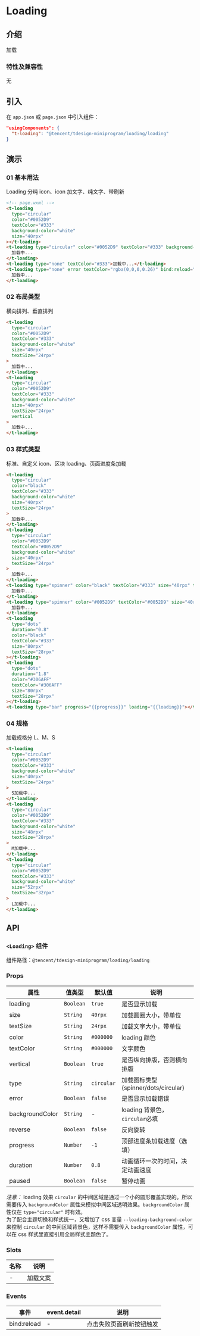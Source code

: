 # Loading

## 介绍

加载

### 特性及兼容性

无

## 引入

在 `app.json` 或 `page.json` 中引入组件：

```json
"usingComponents": {
  "t-loading": "@tencent/tdesign-miniprogram/loading/loading"
}
```

## 演示

### 01 基本用法

Loading 分纯 icon、icon 加文字、纯文字、带刷新

```html
<!-- page.wxml -->
<t-loading
  type="circular"
  color="#0052D9"
  textColor="#333"
  background-color="white"
  size="40rpx"
></t-loading>
<t-loading type="circular" color="#0052D9" textColor="#333" background-color="white" size="40rpx">
  加载中...
</t-loading>
<t-loading type="none" textColor="#333">加载中...</t-loading>
<t-loading type="none" error textColor="rgba(0,0,0,0.26)" bind:reload="reloadPage">
  加载中...
</t-loading>
```

### 02 布局类型

横向排列、垂直排列

```html
<t-loading
  type="circular"
  color="#0052D9"
  textColor="#333"
  background-color="white"
  size="40rpx"
  textSize="24rpx"
>
  加载中...
</t-loading>
<t-loading
  type="circular"
  color="#0052D9"
  textColor="#333"
  background-color="white"
  size="40rpx"
  textSize="24rpx"
  vertical
>
  加载中...
</t-loading>
```

### 03 样式类型

标准、自定义 icon、区块 loading、页面进度条加载

```html
<t-loading
  type="circular"
  color="black"
  textColor="#333"
  background-color="white"
  size="40rpx"
  textSize="24rpx"
>
  加载中...
</t-loading>
<t-loading
  type="circular"
  color="#0052D9"
  textColor="#0052D9"
  background-color="white"
  size="40rpx"
  textSize="24rpx"
>
  加载中...
</t-loading>
<t-loading type="spinner" color="black" textColor="#333" size="40rpx" textSize="24rpx">
  加载中...
</t-loading>
<t-loading type="spinner" color="#0052D9" textColor="#0052D9" size="40rpx" textSize="24rpx">
  加载中...
</t-loading>
<t-loading
  type="dots"
  duration="0.8"
  color="black"
  textColor="#333"
  size="80rpx"
  textSize="28rpx"
></t-loading>
<t-loading
  type="dots"
  duration="1.8"
  color="#306AFF"
  textColor="#306AFF"
  size="80rpx"
  textSize="28rpx"
></t-loading>
<t-loading type="bar" progress="{{progress}}" loading="{{loading}}"></t-loading>
```

### 04 规格

加载规格分 L、M、S

```html
<t-loading
  type="circular"
  color="#0052D9"
  textColor="#333"
  background-color="white"
  size="40rpx"
  textSize="24rpx"
>
  S加载中...
</t-loading>
<t-loading
  type="circular"
  color="#0052D9"
  textColor="#333"
  background-color="white"
  size="48rpx"
  textSize="28rpx"
>
  M加载中...
</t-loading>
<t-loading
  type="circular"
  color="#0052D9"
  textColor="#333"
  background-color="white"
  size="52rpx"
  textSize="32rpx"
>
  L加载中...
</t-loading>
```

## API

### `<Loading>` 组件

组件路径：`@tencent/tdesign-miniprogram/loading/loading`

### Props

| 属性            | 值类型    | 默认值     | 说明                                |
| --------------- | --------- | ---------- | ----------------------------------- |
| loading         | `Boolean` | `true`     | 是否显示加载                        |
| size            | `String`  | `40rpx`    | 加载圆圈大小，带单位                |
| textSize        | `String`  | `24rpx`    | 加载文字大小，带单位                |
| color           | `String`  | `#000000`  | loading 颜色                        |
| textColor       | `String`  | `#000000`  | 文字颜色                            |
| vertical        | `Boolean` | `true`     | 是否纵向排版，否则横向排版          |
| type            | `String`  | `circular` | 加载图标类型(spinner/dots/circular) |
| error           | `Boolean` | `false`    | 是否显示加载错误                    |
| backgroundColor | `String`  | -          | loading 背景色，`circular`必填      |
| reverse         | `Boolean` | `false`    | 反向旋转                            |
| progress        | `Number`  | `-1`       | 顶部进度条加载进度（选填）          |
| duration        | `Number`  | `0.8`      | 动画循环一次的时间，决定动画速度    |
| paused          | `Boolean` | `false`    | 暂停动画                            |

_注意：_ loading 效果 `circular` 的中间区域是通过一个小的圆形覆盖实现的。所以需要传入 `backgroundColor` 属性来模拟中间区域透明效果。`backgroundColor` 属性仅在 `type="circular"` 时有效。  
为了配合主题切换和样式统一，又增加了 css 变量 `--loading-background-color` 来控制 `circular` 的中间区域背景色，这样不需要传入 `backgroundColor` 属性，可以在 css 样式里直接引用全局样式主题色了。

### Slots

| 名称 | 说明     |
| ---- | -------- |
| -    | 加载文案 |

### Events

| 事件        | event.detail | 说明                     |
| ----------- | ------------ | ------------------------ |
| bind:reload | -            | 点击失败页面刷新按钮触发 |
